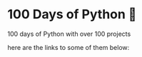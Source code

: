# 100 Days of Python 🐍
100 days of Python with over 100 projects 

here are the links to some of them below:
